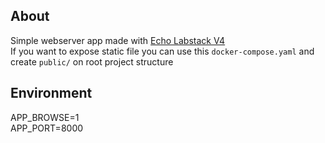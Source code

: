 ## About
Simple webserver app made with [Echo Labstack V4](https://github.com/labstack/echo)   
If you want to expose static file you can use this `docker-compose.yaml` and create `public/` on root project structure

## Environment
APP_BROWSE=1  
APP_PORT=8000  
